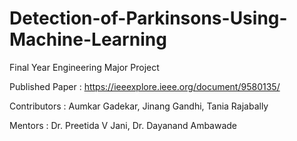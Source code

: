 # Detection-of-Parkinsons-Using-Machine-Learning

Final Year Engineering Major Project

Published Paper : https://ieeexplore.ieee.org/document/9580135/

Contributors :
Aumkar Gadekar, Jinang Gandhi, Tania Rajabally

Mentors :
Dr. Preetida V Jani, Dr. Dayanand Ambawade
